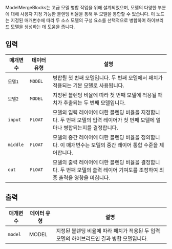 
ModelMergeBlocks는 고급 모델 병합 작업을 위해 설계되었으며, 모델의 다양한 부분에 대해 사용자 지정 가능한 블렌딩 비율을 통해 두 모델을 통합할 수 있습니다. 이 노드는 지정된 매개변수에 따라 두 소스 모델의 구성 요소를 선택적으로 병합하여 하이브리드 모델을 생성하는 데 도움을 줍니다.

## 입력

| 매개변수 | 데이터 유형 | 설명                                                                                                                            |
| -------- | ----------- | ------------------------------------------------------------------------------------------------------------------------------- |
| `모델1` | `MODEL`     | 병합될 첫 번째 모델입니다. 두 번째 모델에서 패치가 적용되는 기본 모델로 사용됩니다.                                             |
| `모델2` | `MODEL`     | 지정된 블렌딩 비율에 따라 첫 번째 모델에 적용될 패치가 추출되는 두 번째 모델입니다.                                             |
| `input`  | `FLOAT`     | 모델의 입력 레이어에 대한 블렌딩 비율을 지정합니다. 두 번째 모델의 입력 레이어가 첫 번째 모델에 얼마나 병합되는지를 결정합니다. |
| `middle` | `FLOAT`     | 모델의 중간 레이어에 대한 블렌딩 비율을 정의합니다. 이 매개변수는 모델의 중간 레이어 통합 수준을 제어합니다.                    |
| `out`    | `FLOAT`     | 모델의 출력 레이어에 대한 블렌딩 비율을 결정합니다. 두 번째 모델의 출력 레이어 기여도를 조정하여 최종 출력을 영향을 미칩니다.   |

## 출력

| 매개변수 | 데이터 유형 | 설명                                                                                      |
| -------- | ----------- | ----------------------------------------------------------------------------------------- |
| `model`  | MODEL       | 지정된 블렌딩 비율에 따라 패치가 적용된 두 입력 모델의 하이브리드인 결과 병합 모델입니다. |
